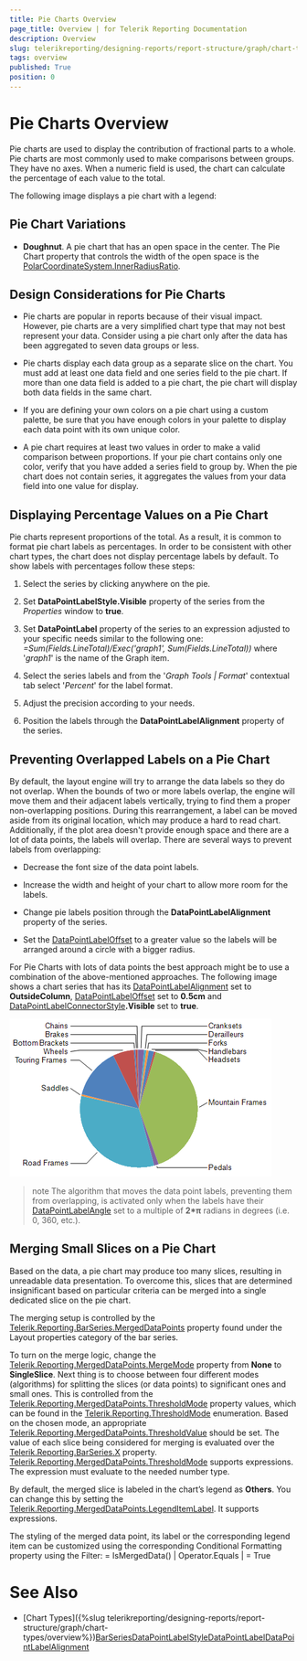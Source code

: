 ```yaml
---
title: Pie Charts Overview
page_title: Overview | for Telerik Reporting Documentation
description: Overview
slug: telerikreporting/designing-reports/report-structure/graph/chart-types/pie-charts/overview
tags: overview
published: True
position: 0
---
```


# Pie Charts Overview



Pie charts are used to display the contribution of fractional parts to a whole. Pie charts are most commonly         used to make comparisons between groups. They have no axes. When a numeric field is used, the chart can calculate         the percentage of each value to the total.       

The following image displays a pie chart with a legend:

## Pie Chart Variations

* __Doughnut__. A pie chart that has an open space in the center. The Pie Chart property that controls the width of the open space               is the                [PolarCoordinateSystem.InnerRadiusRatio](https://docs.telerik.com/reporting/p-telerik-reporting-polarcoordinatesystem-innerradiusratio).             

## Design Considerations for Pie Charts

* Pie charts are popular in reports because of their visual impact. However, pie charts are a very               simplified chart type that may not best represent your data. Consider using a pie chart only after the data has               been aggregated to seven data groups or less.             

* Pie charts display each data group as a separate slice on the chart. You must add at least one data               field and one series field to the pie chart. If more than one data field is added to a pie chart, the pie chart               will display both data fields in the same chart.             

* If you are defining your own colors on a pie chart using a custom palette, be sure that you have               enough colors in your palette to display each data point with its own unique color.             

* A pie chart requires at least two values in order to make a valid comparison between proportions.               If your pie chart contains only one color, verify that you have added a series field to group by. When the pie chart               does not contain series, it aggregates the values from your data field into one value for display.             

## Displaying Percentage Values on a Pie Chart

Pie charts represent proportions of the total. As a result, it is common to format pie chart           labels as percentages. In order to be consistent with other chart types, the chart does not display percentage labels by default.           To show labels with percentages follow these steps:         

1. Select the series by clicking anywhere on the pie.

1. Set __DataPointLabelStyle.Visible__ property of the series from the *Properties* window to __true__.             

1. Set __DataPointLabel__ property of the series to an expression adjusted to your specific needs similar to the following one: *=Sum(Fields.LineTotal)/Exec('graph1', Sum(Fields.LineTotal))* where '*graph1*' is the name of the Graph item.             

1. Select the series labels and from the '*Graph Tools | Format*' contextual tab select '*Percent*' for the label format.             

1. Adjust the precision according to your needs.

1. Position the labels through the __DataPointLabelAlignment__ property of the series.             

## Preventing Overlapped Labels on a Pie Chart

By default, the layout engine will try to arrange the data labels so they do not overlap. When the bounds of two or more labels overlap,           the engine will move them and their adjacent labels vertically, trying to find them a proper non-overlapping positions. During this rearrangement,           a label can be moved aside from its original location, which may produce a hard to read chart. Additionally, if the plot area doesn't provide           enough space and there are a lot of data points, the labels will overlap. There are several ways to prevent labels from overlapping:         

* Decrease the font size of the data point labels.

* Increase the width and height of your chart to allow more room for the labels.

* Change pie labels position through the __DataPointLabelAlignment__ property of the series.             

* Set the [DataPointLabelOffset](/reporting/api/Telerik.Reporting.BarSeries#Telerik_Reporting_BarSeries_DataPointLabelOffset) to a greater value               so the labels will be arranged around a circle with a bigger radius.             

For Pie Charts with lots of data points the best approach might be to use a combination of the above-mentioned approaches.           The following image shows a chart series that has its           [DataPointLabelAlignment](/reporting/api/Telerik.Reporting.BarSeries#Telerik_Reporting_BarSeries_DataPointLabelAlignment) set to __OutsideColumn__,           [DataPointLabelOffset](/reporting/api/Telerik.Reporting.BarSeries#Telerik_Reporting_BarSeries_DataPointLabelOffset) set to __0.5cm__           and [DataPointLabelConnectorStyle](/reporting/api/Telerik.Reporting.BarSeries#Telerik_Reporting_BarSeries_DataPointLabelConnectorStyle)__.Visible__           set to __true__.           

  ![Outside Column Pie Chart](images/Graph/OutsideColumnPieChart.png)

>note The algorithm that moves the data point labels, preventing them from overlapping, is activated only when the labels have their             [DataPointLabelAngle](/reporting/api/Telerik.Reporting.GraphSeriesBase#Telerik_Reporting_GraphSeriesBase_DataPointLabelAngle) set to a multiple of  __2*π__  radians in degrees (i.e. 0, 360, etc.).           


## Merging Small Slices on a Pie Chart

Based on the data, a pie chart may produce too many slices, resulting in unreadable data presentation.           To overcome this, slices that are determined insignificant based on particular criteria can be merged into a single dedicated slice on the pie chart.         

The merging setup is controlled by the [Telerik.Reporting.BarSeries.MergedDataPoints](/reporting/api/Telerik.Reporting.BarSeries#Telerik_Reporting_BarSeries_MergedDataPoints) property            found under the Layout properties category of the bar series.         

To turn on the merge logic, change the [Telerik.Reporting.MergedDataPoints.MergeMode](/reporting/api/Telerik.Reporting.MergedDataPoints#Telerik_Reporting_MergedDataPoints_MergeMode) property            from __None__ to __SingleSlice__. Next thing is to choose between four different modes (algorithms)            for splitting the slices (or data points) to significant ones and small ones. This is controlled from the            [Telerik.Reporting.MergedDataPoints.ThresholdMode](/reporting/api/Telerik.Reporting.MergedDataPoints#Telerik_Reporting_MergedDataPoints_ThresholdMode) property values,            which can be found in the [Telerik.Reporting.ThresholdMode](/reporting/api/Telerik.Reporting.ThresholdMode) enumeration.           Based on the chosen mode, an appropriate [Telerik.Reporting.MergedDataPoints.ThresholdValue](/reporting/api/Telerik.Reporting.MergedDataPoints#Telerik_Reporting_MergedDataPoints_ThresholdValue) should be set.           The value of each slice being considered for merging is evaluated over the [Telerik.Reporting.BarSeries.X](/reporting/api/Telerik.Reporting.BarSeries#Telerik_Reporting_BarSeries_X) property.           [Telerik.Reporting.MergedDataPoints.ThresholdMode](/reporting/api/Telerik.Reporting.MergedDataPoints#Telerik_Reporting_MergedDataPoints_ThresholdMode) supports expressions.            The expression must evaluate to the needed number type.         

By default, the merged slice is labeled in the chart’s legend as __Others__. You can change this by setting the            [Telerik.Reporting.MergedDataPoints.LegendItemLabel](/reporting/api/Telerik.Reporting.MergedDataPoints#Telerik_Reporting_MergedDataPoints_LegendItemLabel). It supports expressions.         

The styling of the merged data point, its label or the corresponding legend item can be customized using the corresponding Conditional Formatting property using the Filter:                      = IsMergedData() | Operator.Equals | = True           

# See Also


 * [Chart Types]({%slug telerikreporting/designing-reports/report-structure/graph/chart-types/overview%})[BarSeries](/reporting/api/Telerik.Reporting.BarSeries)[DataPointLabelStyle](/reporting/api/Telerik.Reporting.GraphSeriesBase#Telerik_Reporting_GraphSeriesBase_DataPointLabelStyle)[DataPointLabel](/reporting/api/Telerik.Reporting.GraphSeriesBase#Telerik_Reporting_GraphSeriesBase_DataPointLabel)[DataPointLabelAlignment](/reporting/api/Telerik.Reporting.BarSeries#Telerik_Reporting_BarSeries_DataPointLabelAlignment)

